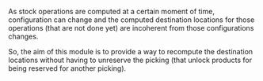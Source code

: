 As stock operations are computed at a certain moment of time, configuration
can change and the computed destination locations for those operations (that
are not done yet) are incoherent from those configurations changes.

So, the aim of this module is to provide a way to recompute the destination locations
without having to unreserve the picking (that unlock products for being reserved for
another picking).
